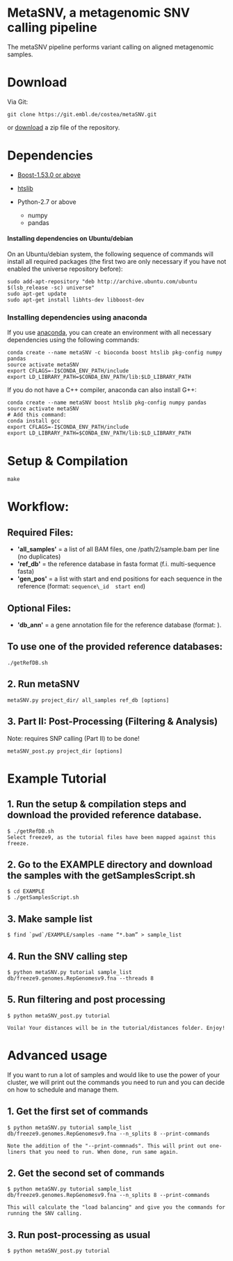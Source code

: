 # MetaSNV, a metagenomic SNV calling pipeline


The metaSNV pipeline performs variant calling on aligned metagenomic samples.


Download
========

Via Git:

    git clone https://git.embl.de/costea/metaSNV.git
    
or [download](https://git.embl.de/costea/metaSNV/repository/archive.zip?ref=master) a zip file of the repository.

Dependencies
============

* [Boost-1.53.0 or above](http://www.boost.org/users/download/)

* [htslib](http://www.htslib.org/)
 
* Python-2.7 or above
    * numpy
    * pandas

#### Installing dependencies on Ubuntu/debian

On an Ubuntu/debian system, the following sequence of commands will install all
required packages (the first two are only necessary if you have not enabled the
universe repository before):


    sudo add-apt-repository "deb http://archive.ubuntu.com/ubuntu $(lsb_release -sc) universe"
    sudo apt-get update
    sudo apt-get install libhts-dev libboost-dev

### Installing dependencies using anaconda

If you use [anaconda](https://www.continuum.io/downloads), you can create an
environment with all necessary dependencies using the following commands:

    conda create --name metaSNV -c bioconda boost htslib pkg-config numpy pandas
    source activate metaSNV
    export CFLAGS=-I$CONDA_ENV_PATH/include
    export LD_LIBRARY_PATH=$CONDA_ENV_PATH/lib:$LD_LIBRARY_PATH

If you do not have a C++ compiler, anaconda can also install G++:

    conda create --name metaSNV boost htslib pkg-config numpy pandas
    source activate metaSNV
    # Add this command:
    conda install gcc
    export CFLAGS=-I$CONDA_ENV_PATH/include
    export LD_LIBRARY_PATH=$CONDA_ENV_PATH/lib:$LD_LIBRARY_PATH

Setup & Compilation
===================

    make

Workflow:
=========
## Required Files:

* **'all\_samples'**  = a list of all BAM files, one /path/2/sample.bam per line (no duplicates)
* **'ref\_db'**       = the reference database in fasta format (f.i. multi-sequence fasta)
* **'gen\_pos'**      = a list with start and end positions for each sequence in the reference (format: `sequence\_id  start end`)

## Optional Files:
* **'db\_ann'** = a gene annotation file for the reference database (format: ).

## To use one of the provided reference databases:

    ./getRefDB.sh
    
## 2. Run metaSNV

    metaSNV.py project_dir/ all_samples ref_db [options]

## 3. Part II: Post-Processing (Filtering & Analysis)
Note: requires SNP calling (Part II) to be done!

    metaSNV_post.py project_dir [options]

Example Tutorial
================

## 1. Run the setup & compilation steps and download the provided reference database. 

    $ ./getRefDB.sh
    Select freeze9, as the tutorial files have been mapped against this freeze. 

## 2. Go to the EXAMPLE directory and download the samples with the getSamplesScript.sh

    $ cd EXAMPLE
    $ ./getSamplesScript.sh

## 3. Make sample list

    $ find `pwd`/EXAMPLE/samples -name “*.bam” > sample_list

## 4. Run the SNV calling step

    $ python metaSNV.py tutorial sample_list db/freeze9.genomes.RepGenomesv9.fna --threads 8

## 5. Run filtering and post processing

    $ python metaSNV_post.py tutorial
    
    Voila! Your distances will be in the tutorial/distances folder. Enjoy!

Advanced usage 
==================================

If you want to run a lot of samples and would like to use the power of your cluster, we will print out the commands you need to
run and you can decide on how to schedule and manage them.

## 1. Get the first set of commands
    
    $ python metaSNV.py tutorial sample_list db/freeze9.genomes.RepGenomesv9.fna --n_splits 8 --print-commands
    
    Note the addition of the "--print-commnads". This will print out one-liners that you need to run. When done, run same again.

## 2. Get the second set of commands
 
    $ python metaSNV.py tutorial sample_list db/freeze9.genomes.RepGenomesv9.fna --n_splits 8 --print-commands
    
    This will calculate the "load balancing" and give you the commands for running the SNV calling.
    
## 3. Run post-processing as usual

    $ python metaSNV_post.py tutorial

